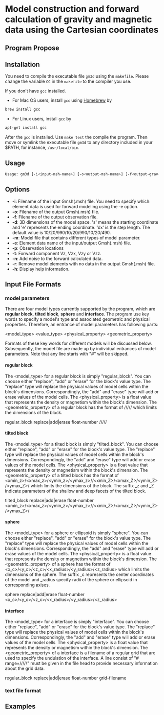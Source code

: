 # Model construction and forward calculation of gravity and magnetic data using the Cartesian coordinates

## Program Propose



## Installation

You need to compile the executable file `gm3d` using the `makefile`. Please change the variable `CC` in the `makefile` to the compiler you use.

If you don't have `gcc` installed.
+ For Mac OS users, install `gcc` using [Homebrew](https://brew.sh) by

```bash
brew install gcc
```

+ For Linux users, install `gcc` by

```bash
apt-get install gcc
```

After the `gcc` is installed. Use `make test` the compile the program. Then move or symlink the executable file `gm3d` to any directory included in your $PATH, for instance, `/usr/local/bin`.

## Usage

```bash
Usage: gm3d [-i<input-msh-name>] [-o<output-msh-name>] [-f<output-grav-file>] [-d<xs>/<dx>/<xe>/<ys>/<dy>/<ye>/<zs>/<dz>/<ze>] [-m<model-file>] [-e<element-data-name>] [-p<observation-file>|<xs>/<dx>/<xe>/<ys>/<dy>/<ye>/<elevation>] [-tg|gx|gy|gz] [-n<noise-mean>/<noise-dev>] [-r] [-h]
```

## Options

+ __-i__: Filename of the input Gmsh(.msh) file. You need to specify which element data is used for forward modeling using the -e option.
+ __-o__: Filename of the output Gmsh(.msh) file. 
+ __-f__: Filename of the output observation file.
+ __-d__: 3D dimensions of the model space. 's' means the starting coordinate and 'e' represents the ending coordinate. 'dx' is the step length. The default value is 10/20/990/10/20/990/10/20/490.
+ __-m__: Model file that contains different types of model parameter.
+ __-e__: Element data name of the input/output Gmsh(.msh) file.
+ __-p__: Observation locations
+ __-t__: Forward component Vz, Vzx, Vzy or Vzz.
+ __-n__: Add noise to the forward calculated data.
+ __-r__: Remove model elements with no data in the output Gmsh(.msh) file.
+ __-h__: Display help information.

## Input File Formats

### model parameters

There are four model types currently supported by the program, which are __regular block__, __tilted block__, __sphere__ and __interface__. The program use key words to specify a model's type and associated geometric and physical properties. Therefore, an entrance of model parameters has following parts:

<model_type> <value_type> <physical_property> <geometric_property>

Formats of these key words for different models will be discussed below. Subsequently, the model file are made up by individual entrances of model parameters. Note that any line starts with "#" will be skipped.

#### regular block

The <model_type> for a regular block is simply "regular_block". You can choose either "replace", "add" or "erase" for the block's value type. The "replace" type will replace the physical values of model cells within the block's dimensions. Correspondingly, the "add" and "erase" type will add or erase values of the model cells. The <physical_property> is a float value that represents the density or magnetism within the block's dimension. The <geometric_property> of a regular block has the format of <xmin>/<xmax>/<ymin>/<ymax>/<zmin>/<zmax> which limits the dimensions of the block.

regular_block replace|add|erase float-number <xmin>/<xmax>/<ymin>/<ymax>/<zmin>/<zmax>

#### tilted block

The <model_type> for a tilted block is simply "tilted_block". You can choose either "replace", "add" or "erase" for the block's value type. The "replace" type will replace the physical values of model cells within the block's dimensions. Correspondingly, the "add" and "erase" type will add or erase values of the model cells. The <physical_property> is a float value that represents the density or magnetism within the block's dimension. The <geometric_property> of a tilted block has the format of <xmin_z>/<xmax_z>/<ymin_z>/<ymax_z>/<zmin>/<xmin_Z>/<xmax_Z>/<ymin_Z>/<ymax_Z>/<zmax> which limits the dimensions of the block. The suffix \_z and \_Z indicate parameters of the shallow and deep facets of the tilted block.

tilted_block replace|add|erase float-number <xmin_z>/<xmax_z>/<ymin_z>/<ymax_z>/<zmin>/<xmin_Z>/<xmax_Z>/<ymin_Z>/<ymax_Z>/<zmax>

#### sphere

The <model_type> for a sphere or ellipsoid is simply "sphere". You can choose either "replace", "add" or "erase" for the block's value type. The "replace" type will replace the physical values of model cells within the block's dimensions. Correspondingly, the "add" and "erase" type will add or erase values of the model cells. The <physical_property> is a float value that represents the density or magnetism within the block's dimension. The <geometric_property> of a sphere has the format of <x_c>/<y_c>/<z_c>/<x_radius>/<y_radius>/<z_radius> which limits the dimensions of the sphere. The suffix \_c represents the center coordinates of the model and \_radius specify radii of the sphere or ellipsoid in corresponding axises.

sphere replace|add|erase float-number <x_c>/<y_c>/<z_c>/<x_radius>/<y_radius>/<z_radius>

#### interface

The <model_type> for a interface is simply "interface". You can choose either "replace", "add" or "erase" for the block's value type. The "replace" type will replace the physical values of model cells within the block's dimensions. Correspondingly, the "add" and "erase" type will add or erase values of the model cells. The <physical_property> is a float value that represents the density or magnetism within the block's dimension. The <geometric_property> of a interface is a filename of a regular grid that are used to specify the undulation of the interface. A line consist of "# range=<xmin>/<dx>/<xmax>/<ymin>/<dy>/<ymax>" must be given in the file head to provide necessary information about the grid data.

regular_block replace|add|erase float-number grid-filename

### text file format 



## Examples


